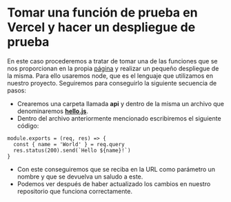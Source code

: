 # Tomar una función de prueba en Vercel y hacer un despliegue de prueba

En este caso procederemos a tratar de tomar una de las funciones que se nos proporcionan en la propia [página](https://vercel.com/docs/serverless-functions/supported-languages#node.js) y realizar un pequeño despliegue de la misma. Para ello usaremos node, que es el lenguaje que utilizamos en nuestro proyecto. Seguiremos para conseguirlo la siguiente secuencia de pasos:

- Crearemos una carpeta llamada **api** y dentro de la misma un archivo que denominaremos **[hello.js](../../api/hello.js)**. 
- Dentro del archivo anteriormente mencionado escribiremos el siguiente código:

~~~
module.exports = (req, res) => {
  const { name = 'World' } = req.query
  res.status(200).send(`Hello ${name}!`)
}
~~~

- Con este conseguiremos que se reciba en la URL como parámetro un nombre y que se devuelva un saludo a este.
- Podemos ver después de haber actualizado los cambios en nuestro repositorio que funciona correctamente.